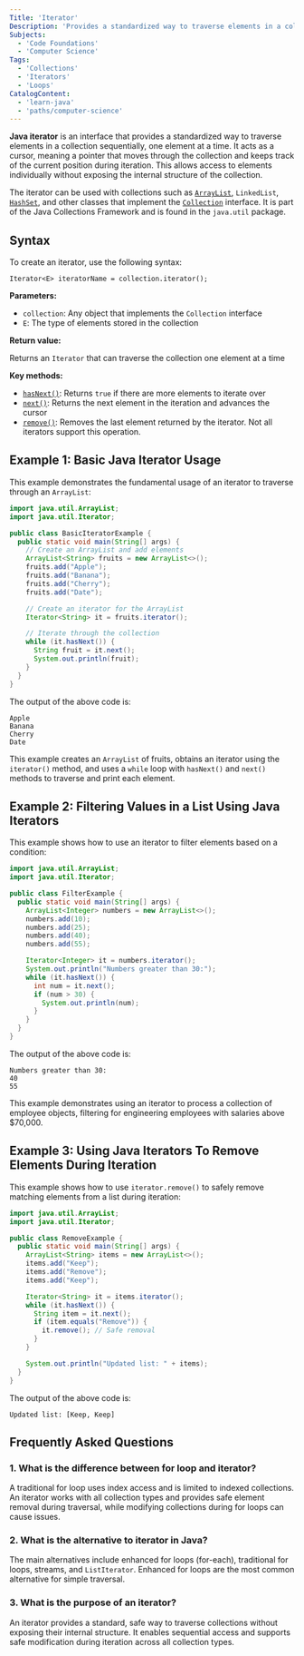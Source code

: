 ```yaml
---
Title: 'Iterator'
Description: 'Provides a standardized way to traverse elements in a collection sequentially.'
Subjects:
  - 'Code Foundations'
  - 'Computer Science'
Tags:
  - 'Collections'
  - 'Iterators'
  - 'Loops'
CatalogContent:
  - 'learn-java'
  - 'paths/computer-science'
---
```


**Java iterator** is an interface that provides a standardized way to traverse elements in a collection sequentially, one element at a time. It acts as a cursor, meaning a pointer that moves through the collection and keeps track of the current position during iteration. This allows access to elements individually without exposing the internal structure of the collection.

The iterator can be used with collections such as [`ArrayList`](https://www.codecademy.com/resources/docs/java/array-list), `LinkedList`, [`HashSet`](https://www.codecademy.com/resources/docs/java/hashset), and other classes that implement the [`Collection`](https://www.codecademy.com/resources/docs/java/collection) interface. It is part of the Java Collections Framework and is found in the `java.util` package.

## Syntax

To create an iterator, use the following syntax:

```pseudo
Iterator<E> iteratorName = collection.iterator();
```

**Parameters:**

- `collection`: Any object that implements the `Collection` interface
- `E`: The type of elements stored in the collection

**Return value:**

Returns an `Iterator` that can traverse the collection one element at a time

**Key methods:**

- [`hasNext()`](https://www.codecademy.com/resources/docs/java/iterator/hasNext): Returns `true` if there are more elements to iterate over
- [`next()`](https://www.codecademy.com/resources/docs/java/iterator/next): Returns the next element in the iteration and advances the cursor
- [`remove()`](https://www.codecademy.com/resources/docs/java/iterator/remove): Removes the last element returned by the iterator. Not all iterators support this operation.

## Example 1: Basic Java Iterator Usage

This example demonstrates the fundamental usage of an iterator to traverse through an `ArrayList`:

```java
import java.util.ArrayList;
import java.util.Iterator;

public class BasicIteratorExample {
  public static void main(String[] args) {
    // Create an ArrayList and add elements
    ArrayList<String> fruits = new ArrayList<>();
    fruits.add("Apple");
    fruits.add("Banana");
    fruits.add("Cherry");
    fruits.add("Date");

    // Create an iterator for the ArrayList
    Iterator<String> it = fruits.iterator();

    // Iterate through the collection
    while (it.hasNext()) {
      String fruit = it.next();
      System.out.println(fruit);
    }
  }
}
```

The output of the above code is:

```shell
Apple
Banana
Cherry
Date
```

This example creates an `ArrayList` of fruits, obtains an iterator using the `iterator()` method, and uses a `while` loop with `hasNext()` and `next()` methods to traverse and print each element.

## Example 2: Filtering Values in a List Using Java Iterators

This example shows how to use an iterator to filter elements based on a condition:

```java
import java.util.ArrayList;
import java.util.Iterator;

public class FilterExample {
  public static void main(String[] args) {
    ArrayList<Integer> numbers = new ArrayList<>();
    numbers.add(10);
    numbers.add(25);
    numbers.add(40);
    numbers.add(55);

    Iterator<Integer> it = numbers.iterator();
    System.out.println("Numbers greater than 30:");
    while (it.hasNext()) {
      int num = it.next();
      if (num > 30) {
        System.out.println(num);
      }
    }
  }
}

```

The output of the above code is:

```shell
Numbers greater than 30:
40
55
```

This example demonstrates using an iterator to process a collection of employee objects, filtering for engineering employees with salaries above $70,000.

## Example 3: Using Java Iterators To Remove Elements During Iteration

This example shows how to use `iterator.remove()` to safely remove matching elements from a list during iteration:

```java
import java.util.ArrayList;
import java.util.Iterator;

public class RemoveExample {
  public static void main(String[] args) {
    ArrayList<String> items = new ArrayList<>();
    items.add("Keep");
    items.add("Remove");
    items.add("Keep");

    Iterator<String> it = items.iterator();
    while (it.hasNext()) {
      String item = it.next();
      if (item.equals("Remove")) {
        it.remove(); // Safe removal
      }
    }

    System.out.println("Updated list: " + items);
  }
}
```

The output of the above code is:

```shell
Updated list: [Keep, Keep]
```

## Frequently Asked Questions

### 1. What is the difference between for loop and iterator?

A traditional for loop uses index access and is limited to indexed collections. An iterator works with all collection types and provides safe element removal during traversal, while modifying collections during for loops can cause issues.

### 2. What is the alternative to iterator in Java?

The main alternatives include enhanced for loops (for-each), traditional for loops, streams, and `ListIterator`. Enhanced for loops are the most common alternative for simple traversal.

### 3. What is the purpose of an iterator?

An iterator provides a standard, safe way to traverse collections without exposing their internal structure. It enables sequential access and supports safe modification during iteration across all collection types.
